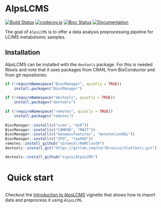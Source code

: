 # AlpsLCMS

[![Build Status](https://github.com/sipss/AlpsLCMS/workflows/R-CMD-check/badge.svg?branch=master)](https://github.com/sipss/AlpsLCMS/actions/) 
[![codecov.io](https://codecov.io/github/sipss/AlpsLCMS/coverage.svg?branch=master)](https://codecov.io/github/sipss/AlpsLCMS)
[![Bioc Status](https://bioconductor.org/shields/build/devel/bioc/AlpsLCMS.svg)](https://bioconductor.org/checkResults/devel/bioc-LATEST/AlpsLCMS/)
[![Documentation](https://img.shields.io/badge/documentation-pkgdown-informational)](https://sipss.github.io/AlpsLCMS/)

The goal of `AlpsLCMS` is to offer a data analysis preprocessing pipeline for LC/MS
metabolomic samples.

## Installation

AlpsLCMS can be installed with the `devtools` package. For this is needed Rtools and note that it uses packages from CRAN, from BioConductor and from git repositories: 

``` r
if (!requireNamespace("BiocManager", quietly = TRUE))
    install.packages("BiocManager")
    
if (!requireNamespace("devtools", quietly = TRUE))
    install.packages("devtools")
    
if (!requireNamespace("remotes", quietly = TRUE))
    install.packages("remotes")
    
BiocManager::install(c("xcms", "mzR"))
BiocManager::install(c("CAMERA", "MAIT"))
BiocManager::install(c("GenomicFeatures", "AnnotationDbi"))
BiocManager::install(c("IPO", "faahKO"))
remotes::install_github("cbroeckl/RAMClustR")
devtools::install_git("https://gitlab.com/CarlBrunius/StatTools.git")

devtools::install_github("sipss/AlpsLCMS")
```


Quick start
=============

Checkout the [Introduction to AlpsLCMS](https://sipss.github.io/AlpsLCMS/articles/introduction-to-alpslcms.html) vignette that shows how to import data and preprocess it using `AlpsLCMS`.
